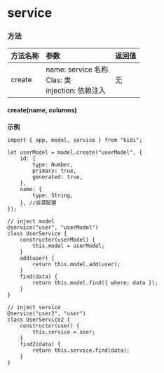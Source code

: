# service

### 方法

| 方法名称 | 参数                                                   | 返回值 |
| -------- | :----------------------------------------------------- | :----- |
| create   | name: service 名称<br> Clas: 类<br>injection: 依赖注入 | 无     |

#### create(name, columns)

**示例**

```
import { app, model, service } from "kidi";

let userModel = model.create("userModel", {
    id: {
        type: Number,
        primary: true,
        generated: true,
    },
    name: {
        type: String,
    }, //资源配置
});

// inject model
@service("user", "userModel")
class UserService {
    constructor(userModel) {
        this.model = userModel;
    }
    add(user) {
        return this.model.add(user);
    }
    find(data) {
        return this.model.find({ where: data });
    }
}

// inject service
@service("user2", "user")
class UserService2 {
    constructor(user) {
        this.service = user;
    }
    find2(data) {
        return this.service.find(data);
    }
}
```
